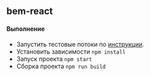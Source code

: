 ## bem-react

#### Выполнение
- Запустить тестовые потоки по [инструкции](https://github.com/mad-gooze/shri-2018-2-multimedia-homework/blob/master/streams/README.md).
- Установить зависимости `npm install`
- Запуск проекта `npm start`
- Сборка проекта `npm run build`
